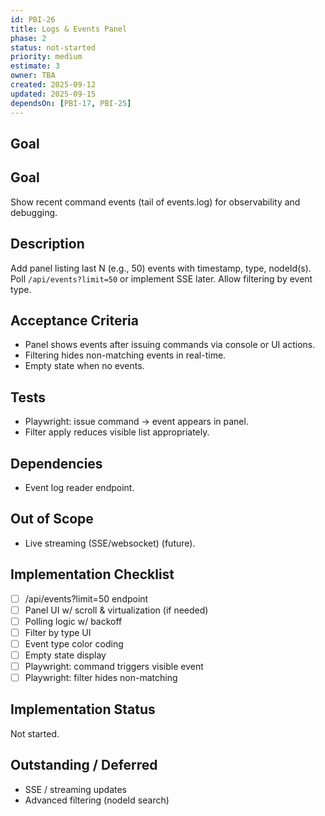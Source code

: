 ```yaml
---
id: PBI-26
title: Logs & Events Panel
phase: 2
status: not-started
priority: medium
estimate: 3
owner: TBA
created: 2025-09-12
updated: 2025-09-15
dependsOn: [PBI-17, PBI-25]
---
```


## Goal

Goal
----
Show recent command events (tail of events.log) for observability and debugging.

Description
-----------
Add panel listing last N (e.g., 50) events with timestamp, type, nodeId(s). Poll `/api/events?limit=50` or implement SSE later. Allow filtering by event type.

Acceptance Criteria
-------------------
- Panel shows events after issuing commands via console or UI actions.
- Filtering hides non-matching events in real-time.
- Empty state when no events.

Tests
-----
- Playwright: issue command → event appears in panel.
- Filter apply reduces visible list appropriately.

Dependencies
------------
- Event log reader endpoint.

Out of Scope
------------
- Live streaming (SSE/websocket) (future).

## Implementation Checklist
- [ ] /api/events?limit=50 endpoint
- [ ] Panel UI w/ scroll & virtualization (if needed)
- [ ] Polling logic w/ backoff
- [ ] Filter by type UI
- [ ] Event type color coding
- [ ] Empty state display
- [ ] Playwright: command triggers visible event
- [ ] Playwright: filter hides non-matching

## Implementation Status
Not started.

## Outstanding / Deferred
- SSE / streaming updates
- Advanced filtering (nodeId search)
